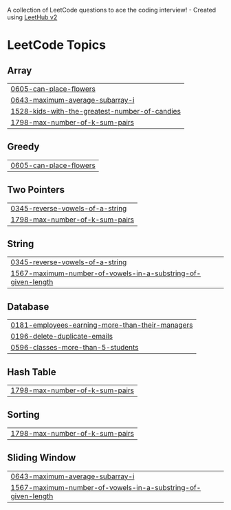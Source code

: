 A collection of LeetCode questions to ace the coding interview! - Created using [LeetHub v2](https://github.com/arunbhardwaj/LeetHub-2.0)
<!---LeetCode Topics Start-->
# LeetCode Topics
## Array
|  |
| ------- |
| [0605-can-place-flowers](https://github.com/mehdi-raza99/LeetCode/tree/master/0605-can-place-flowers) |
| [0643-maximum-average-subarray-i](https://github.com/mehdi-raza99/LeetCode/tree/master/0643-maximum-average-subarray-i) |
| [1528-kids-with-the-greatest-number-of-candies](https://github.com/mehdi-raza99/LeetCode/tree/master/1528-kids-with-the-greatest-number-of-candies) |
| [1798-max-number-of-k-sum-pairs](https://github.com/mehdi-raza99/LeetCode/tree/master/1798-max-number-of-k-sum-pairs) |
## Greedy
|  |
| ------- |
| [0605-can-place-flowers](https://github.com/mehdi-raza99/LeetCode/tree/master/0605-can-place-flowers) |
## Two Pointers
|  |
| ------- |
| [0345-reverse-vowels-of-a-string](https://github.com/mehdi-raza99/LeetCode/tree/master/0345-reverse-vowels-of-a-string) |
| [1798-max-number-of-k-sum-pairs](https://github.com/mehdi-raza99/LeetCode/tree/master/1798-max-number-of-k-sum-pairs) |
## String
|  |
| ------- |
| [0345-reverse-vowels-of-a-string](https://github.com/mehdi-raza99/LeetCode/tree/master/0345-reverse-vowels-of-a-string) |
| [1567-maximum-number-of-vowels-in-a-substring-of-given-length](https://github.com/mehdi-raza99/LeetCode/tree/master/1567-maximum-number-of-vowels-in-a-substring-of-given-length) |
## Database
|  |
| ------- |
| [0181-employees-earning-more-than-their-managers](https://github.com/mehdi-raza99/LeetCode/tree/master/0181-employees-earning-more-than-their-managers) |
| [0196-delete-duplicate-emails](https://github.com/mehdi-raza99/LeetCode/tree/master/0196-delete-duplicate-emails) |
| [0596-classes-more-than-5-students](https://github.com/mehdi-raza99/LeetCode/tree/master/0596-classes-more-than-5-students) |
## Hash Table
|  |
| ------- |
| [1798-max-number-of-k-sum-pairs](https://github.com/mehdi-raza99/LeetCode/tree/master/1798-max-number-of-k-sum-pairs) |
## Sorting
|  |
| ------- |
| [1798-max-number-of-k-sum-pairs](https://github.com/mehdi-raza99/LeetCode/tree/master/1798-max-number-of-k-sum-pairs) |
## Sliding Window
|  |
| ------- |
| [0643-maximum-average-subarray-i](https://github.com/mehdi-raza99/LeetCode/tree/master/0643-maximum-average-subarray-i) |
| [1567-maximum-number-of-vowels-in-a-substring-of-given-length](https://github.com/mehdi-raza99/LeetCode/tree/master/1567-maximum-number-of-vowels-in-a-substring-of-given-length) |
<!---LeetCode Topics End-->